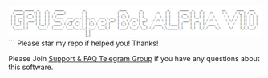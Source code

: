 <img src="Source/GPU_Scalper_Bot_ASCII.png">
```
Please star my repo if helped you! Thanks!

Please Join [Support & FAQ Telegram Group](https://t.me/HwGroupTech) if you have any questions about this software.
```
